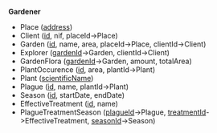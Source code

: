 **Gardener**

- Place (<ins>address</ins>)
- Client (<ins>id</ins>, nif, placeId->Place)
- Garden (<ins>id</ins>, name, area, placeId->Place, clientId->Client)
- Explorer (<ins>gardenId</ins>->Garden, clientId->Client)
- GardenFlora (<ins>gardenId</ins>->Garden, amount, totalArea)
- PlantOccurence (<ins>id</ins>, area, plantId->Plant)
- Plant (<ins>scientificName</ins>)
- Plague (<ins>id</ins>, name, plantId->Plant)
- Season (<ins>id</ins>, startDate, endDate)
- EffectiveTreatment (<ins>id</ins>, name)
- PlagueTreatmentSeason (<ins>plagueId</ins>->Plague, <ins>treatmentId</ins>->EffectiveTreatment, <ins>seasonId</ins>->Season)

